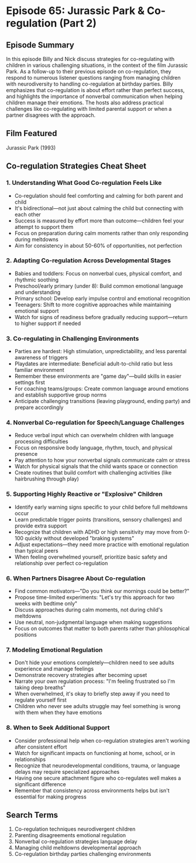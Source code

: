 # Episode 65: Jurassic Park & Co-regulation (Part 2)

## Episode Summary
In this episode Billy and Nick discuss strategies for co-regulating with children in various challenging situations, in the context of the film Jurassic Park. As a follow-up to their previous episode on co-regulation, they respond to numerous listener questions ranging from managing children with neurodiversity to handling co-regulation at birthday parties. Billy emphasizes that co-regulation is about effort rather than perfect success, and highlights the importance of nonverbal communication when helping children manage their emotions. The hosts also address practical challenges like co-regulating with limited parental support or when a partner disagrees with the approach.

## Film Featured
Jurassic Park (1993)

## Co-regulation Strategies Cheat Sheet

### 1. Understanding What Good Co-regulation Feels Like
- Co-regulation should feel comforting and calming for both parent and child
- It's bidirectional—not just about calming the child but connecting with each other
- Success is measured by effort more than outcome—children feel your attempt to support them
- Focus on preparation during calm moments rather than only responding during meltdowns
- Aim for consistency in about 50-60% of opportunities, not perfection

### 2. Adapting Co-regulation Across Developmental Stages
- Babies and toddlers: Focus on nonverbal cues, physical comfort, and rhythmic soothing
- Preschool/early primary (under 8): Build common emotional language and understanding
- Primary school: Develop early impulse control and emotional recognition
- Teenagers: Shift to more cognitive approaches while maintaining emotional support
- Watch for signs of readiness before gradually reducing support—return to higher support if needed

### 3. Co-regulating in Challenging Environments
- Parties are hardest: High stimulation, unpredictability, and less parental awareness of triggers
- Playdates are intermediate: Beneficial adult-to-child ratio but less familiar environment
- Remember these environments are "game day"—build skills in easier settings first
- For coaching teams/groups: Create common language around emotions and establish supportive group norms
- Anticipate challenging transitions (leaving playground, ending party) and prepare accordingly

### 4. Nonverbal Co-regulation for Speech/Language Challenges
- Reduce verbal input which can overwhelm children with language processing difficulties
- Focus on responsive body language, rhythm, touch, and physical presence
- Pay attention to how your nonverbal signals communicate calm or stress
- Watch for physical signals that the child wants space or connection
- Create routines that build comfort with challenging activities (like hairbrushing through play)

### 5. Supporting Highly Reactive or "Explosive" Children
- Identify early warning signs specific to your child before full meltdowns occur
- Learn predictable trigger points (transitions, sensory challenges) and provide extra support
- Recognize that children with ADHD or high sensitivity may move from 0-100 quickly without developed "braking systems"
- Adjust expectations—they need more practice with emotional regulation than typical peers
- When feeling overwhelmed yourself, prioritize basic safety and relationship over perfect co-regulation

### 6. When Partners Disagree About Co-regulation
- Find common motivators—"Do you think our mornings could be better?"
- Propose time-limited experiments: "Let's try this approach for two weeks with bedtime only"
- Discuss approaches during calm moments, not during child's meltdowns
- Use neutral, non-judgmental language when making suggestions
- Focus on outcomes that matter to both parents rather than philosophical positions

### 7. Modeling Emotional Regulation
- Don't hide your emotions completely—children need to see adults experience and manage feelings
- Demonstrate recovery strategies after becoming upset
- Narrate your own regulation process: "I'm feeling frustrated so I'm taking deep breaths"
- When overwhelmed, it's okay to briefly step away if you need to regulate yourself first
- Children who never see adults struggle may feel something is wrong with them when they have emotions

### 8. When to Seek Additional Support
- Consider professional help when co-regulation strategies aren't working after consistent effort
- Watch for significant impacts on functioning at home, school, or in relationships
- Recognize that neurodevelopmental conditions, trauma, or language delays may require specialized approaches
- Having one secure attachment figure who co-regulates well makes a significant difference
- Remember that consistency across environments helps but isn't essential for making progress

## Search Terms
1. Co-regulation techniques neurodivergent children
2. Parenting disagreements emotional regulation
3. Nonverbal co-regulation strategies language delay
4. Managing child meltdowns developmental approach
5. Co-regulation birthday parties challenging environments
